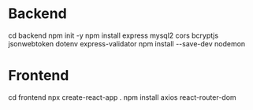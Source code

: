 # Backend
cd backend
npm init -y
npm install express mysql2 cors bcryptjs jsonwebtoken dotenv express-validator
npm install --save-dev nodemon

# Frontend
cd frontend
npx create-react-app .
npm install axios react-router-dom